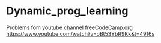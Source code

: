 # Dynamic_prog_learning

Problems fom youtube channel freeCodeCamp.org
https://www.youtube.com/watch?v=oBt53YbR9Kk&t=4916s
